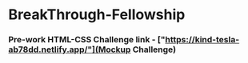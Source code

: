 # BreakThrough-Fellowship

### Pre-work HTML-CSS Challenge link - ["https://kind-tesla-ab78dd.netlify.app/"](Mockup Challenge)
